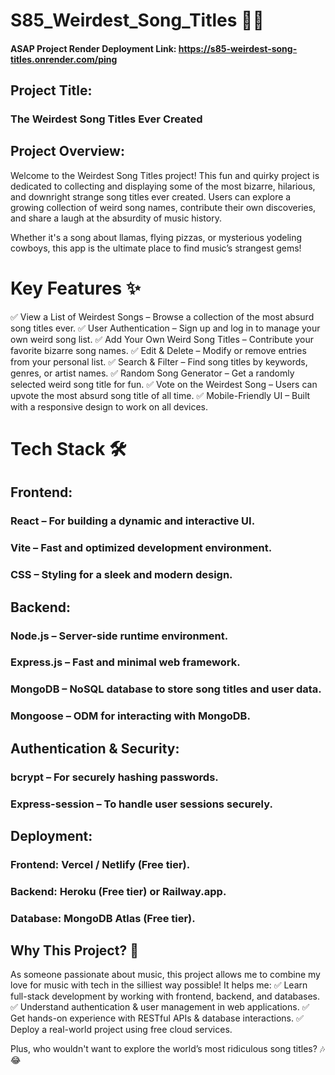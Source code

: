 # S85_Weirdest_Song_Titles 🎵🤪

#### ASAP Project Render Deployment Link: https://s85-weirdest-song-titles.onrender.com/ping

## Project Title:

### The Weirdest Song Titles Ever Created

## Project Overview:

Welcome to the Weirdest Song Titles project! This fun and quirky project is dedicated to collecting and displaying some of the most bizarre, hilarious, and downright strange song titles ever created. Users can explore a growing collection of weird song names, contribute their own discoveries, and share a laugh at the absurdity of music history.

Whether it's a song about llamas, flying pizzas, or mysterious yodeling cowboys, this app is the ultimate place to find music’s strangest gems!

# Key Features ✨

✅ View a List of Weirdest Songs – Browse a collection of the most absurd song titles ever.
✅ User Authentication – Sign up and log in to manage your own weird song list.
✅ Add Your Own Weird Song Titles – Contribute your favorite bizarre song names.
✅ Edit & Delete – Modify or remove entries from your personal list.
✅ Search & Filter – Find song titles by keywords, genres, or artist names.
✅ Random Song Generator – Get a randomly selected weird song title for fun.
✅ Vote on the Weirdest Song – Users can upvote the most absurd song title of all time.
✅ Mobile-Friendly UI – Built with a responsive design to work on all devices.

# Tech Stack 🛠

## Frontend:

### React – For building a dynamic and interactive UI.

### Vite – Fast and optimized development environment.

### CSS – Styling for a sleek and modern design.

## Backend:

### Node.js – Server-side runtime environment.

### Express.js – Fast and minimal web framework.

### MongoDB – NoSQL database to store song titles and user data.

### Mongoose – ODM for interacting with MongoDB.

## Authentication & Security:

### bcrypt – For securely hashing passwords.

### Express-session – To handle user sessions securely.

## Deployment:

### Frontend: Vercel / Netlify (Free tier).

### Backend: Heroku (Free tier) or Railway.app.

### Database: MongoDB Atlas (Free tier).

## Why This Project? 🎯

As someone passionate about music, this project allows me to combine my love for music with tech in the silliest way possible! It helps me:
✅ Learn full-stack development by working with frontend, backend, and databases.
✅ Understand authentication & user management in web applications.
✅ Get hands-on experience with RESTful APIs & database interactions.
✅ Deploy a real-world project using free cloud services.

Plus, who wouldn't want to explore the world’s most ridiculous song titles? 🎶😂
